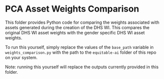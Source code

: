 # PCA Asset Weights Comparison

This folder provides Python code for comparing the weights associated with assets generated during the creation of the DHS WI. This compares the original DHS WI asset weights with the gender specific DHS WI asset weights.

To run this yourself, simply replace the values of the `base_path` variable in `weights_comparison.py` with the path to the `equitable-ai` folder of this repo on your system.

Note: running this yourself will replace the outputs currently provided in this folder.
